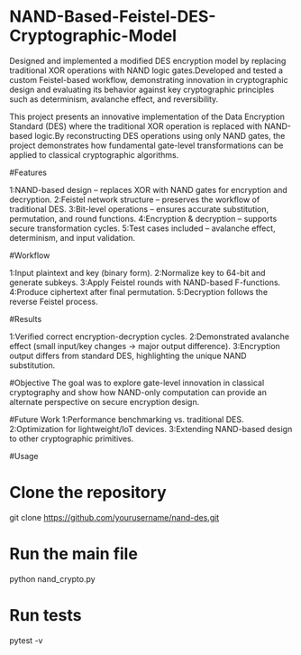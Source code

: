 # NAND-Based-Feistel-DES-Cryptographic-Model
Designed and implemented a modified DES encryption model by replacing traditional XOR operations with NAND logic gates.Developed and tested a custom Feistel-based workflow, demonstrating innovation in cryptographic design and evaluating its behavior against key cryptographic principles such as determinism, avalanche effect, and reversibility.

This project presents an innovative implementation of the Data Encryption Standard (DES) where the traditional XOR operation is replaced with NAND-based logic.By reconstructing DES operations using only NAND gates, the project demonstrates how fundamental gate-level transformations can be applied to classical cryptographic algorithms.

#Features

1:NAND-based design – replaces XOR with NAND gates for encryption and decryption.
2:Feistel network structure – preserves the workflow of traditional DES.
3:Bit-level operations – ensures accurate substitution, permutation, and round functions.
4:Encryption & decryption – supports secure transformation cycles.
5:Test cases included – avalanche effect, determinism, and input validation.

#Workflow

1:Input plaintext and key (binary form).
2:Normalize key to 64-bit and generate subkeys.
3:Apply Feistel rounds with NAND-based F-functions.
4:Produce ciphertext after final permutation.
5:Decryption follows the reverse Feistel process.

#Results

1:Verified correct encryption-decryption cycles.
2:Demonstrated avalanche effect (small input/key changes → major output difference).
3:Encryption output differs from standard DES, highlighting the unique NAND substitution.

#Objective
The goal was to explore gate-level innovation in classical cryptography and show how NAND-only computation can provide an alternate perspective on secure encryption design.

#Future Work
1:Performance benchmarking vs. traditional DES.
2:Optimization for lightweight/IoT devices.
3:Extending NAND-based design to other cryptographic primitives.


#Usage
# Clone the repository
git clone https://github.com/yourusername/nand-des.git

# Run the main file
python nand_crypto.py

# Run tests
pytest -v
